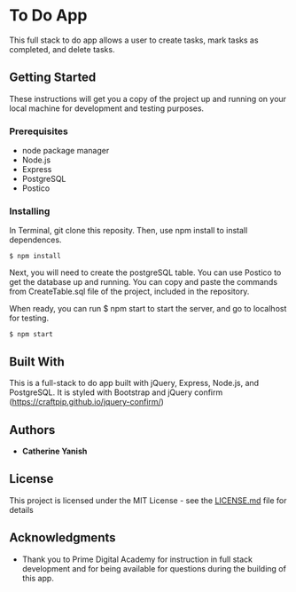 
# To Do App

This full stack to do app allows a user to create tasks, mark tasks as completed, and delete tasks. 

## Getting Started

These instructions will get you a copy of the project up and running on your local machine for development and testing purposes. 

### Prerequisites
- node package manager
- Node.js
- Express
- PostgreSQL
- Postico



### Installing

In Terminal, git clone this reposity. Then, use npm install to install dependences.

```
$ npm install
```


Next, you will need to create the postgreSQL table. You can use Postico to get the database up and running. You can copy and paste the commands from CreateTable.sql file of the project, included in the repository.

When ready, you can run $ npm start to start the server, and go to localhost for testing. 

```
$ npm start 
```

## Built With

This is a full-stack to do app built with jQuery, Express, Node.js, and PostgreSQL. It is styled with Bootstrap and jQuery confirm (https://craftpip.github.io/jquery-confirm/)

## Authors

* **Catherine Yanish** 


## License

This project is licensed under the MIT License - see the [LICENSE.md](LICENSE.md) file for details

## Acknowledgments

* Thank you to Prime Digital Academy for instruction in full stack development and for being available for questions during the building of this app. 


